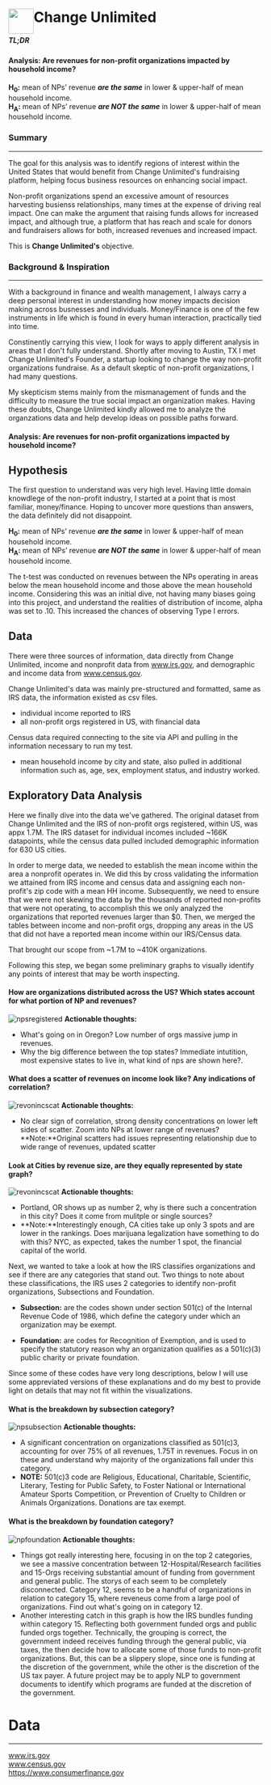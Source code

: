 <h1> <img src="/images/change_unlimited_icon.png"
  width="50"
  height="50"
  style="float:left;"> Change Unlimited </h1>

<div class="boxBorder">

##### TL;DR
#### Analysis: Are revenues for non-profit organizations impacted by household income?
**H<sub>0</sub>:** mean of NPs’ revenue ***are the same*** in lower & upper-half of mean household income. <br>
**H<sub>A</sub>:** mean of NPs’ revenue ***are NOT the same*** in lower & upper-half of mean household income.
</div>

### Summary
---
The goal for this analysis was to identify regions of interest within the United States that would benefit from Change Unlimited's fundraising platform, helping focus business resources on enhancing social impact. 

Non-profit organizations spend an excessive amount of resources harvesting busienss relationships, many times at the expense  of driving real impact. One can make the argument that raising funds allows for increased impact, and although true, a platform that has reach and scale for donors and fundraisers  allows for both, increased revenues and increased impact. 

This is **Change Unlimited's** objective. 

### Background & Inspiration
---

With a background in finance and wealth management, I always carry a deep personal interest in understanding how money impacts decision making across busnesses and individuals. Money/Finance is one of the few instruments in life which is found in every human interaction, practically tied into time. 

Constinently carrying this view, I look for ways to apply different analysis in areas that I don't fully understand. Shortly after moving to Austin, TX I met Change Unlimited's Founder, a startup looking to change the way non-profit organizations fundraise. As a default skeptic of non-profit organizations, I had many questions. 

My skepticism stems mainly from the mismanagement of funds and the difficulty to measure the true social impact an organization makes. Having these doubts, Change Unlimited kindly allowed me to analyze the organzations data and help develop ideas on possible paths forward.

#### Analysis: Are revenues for non-profit organizations impacted by household income?

## Hypothesis
The first question to understand was very high level. Having little domain knowdlege of the non-profit industry, I started at a point that is most familiar, money/finance. Hoping to uncover more questions than answers, the data definitely did not disappoint. 

**H<sub>0</sub>:** mean of NPs’ revenue ***are the same*** in lower & upper-half of mean household income. <br>
**H<sub>A</sub>:** mean of NPs’ revenue ***are NOT the same*** in lower & upper-half of mean household income.

The t-test was conducted on revenues between the NPs operating in areas below the mean household income and those above the mean household income. Considering this was an initial dive, not having many biases going into this project, and understand the realities of distribution of income, alpha was set to .10. This increased the chances of observing Type I errors.

## Data

There were three sources of information, data directly from Change Unlimited, income and nonprofit data from www.irs.gov, and demographic and income data from www.census.gov. 

Change Unlimited's data was mainly pre-structured and formatted, same as IRS data, the information existed as csv files. 
* individual income reported to IRS 
* all non-profit orgs registered in US, with financial data

Census data required connecting to the site via API and pulling in the information necessary to run my test. 
* mean household income by city and state, also pulled in additional information such as, age, sex, employment status, and industry worked.

## Exploratory Data Analysis

Here we finally dive into the data we've gathered. The original dataset from Change Unlimited and the IRS of non-profit orgs registered, within US, was appx 1.7M. The IRS dataset for individual incomes included ~166K datapoints, while the census data pulled included demographic information for 630 US cities.

In order to merge data, we needed to establish the mean income within the area a nonprofit operates in. We did this by cross validating the information we attained from IRS income and census data and assigning each non-profit's zip code with a mean HH income. Subsequently, we need to ensure that we were not skewing the data by the thousands of reported non-profits that were not operating, to accomplish this we only analyzed the organizations that reported revenues larger than $0. Then, we merged the tables between income and non-profit orgs, dropping any areas in the US that did not have a reported mean income within our IRS/Census data. 

That brought our scope from ~1.7M to ~410K organizations. 

Following this step, we began some preliminary graphs to visually identify any points of interest that may be worth inspecting. 

#### How are organizations distributed across the US? Which states account for what portion of NP and revenues?
![npsregistered](/images/num_nps2.png)
**Actionable thoughts:** 
* What's going on in Oregon? Low number of orgs massive jump in revenues.  
* Why the big difference between the top states? Immediate intutition, most expensive states to live in, what kind of nps are shown here?.

#### What does a scatter of revenues on income look like? Any indications of correlation?
![revonincscat](images/rev_on_inc_scatter2.png)
**Actionable thoughts:** 
* No clear sign of correlation, strong density concentrations on lower left sides of scatter. Zoom into NPs at lower range of revenues?
**Note:**Original scatters had issues representing relationship due to wide range of revenues, updated scatter 

#### Look at Cities by revenue size, are they equally represented by state graph?
![revonincscat](images/num_nps_cityrevsort.png)
**Actionable thoughts:** 
* Portland, OR shows up as number 2, why is there such a concentration in this city? Does it come from mulitple or single sources?
* **Note:**Interestingly enough, CA cities take up only 3 spots and are lower in the rankings. Does marijuana legalization have something to do with this? NYC, as expected, takes the number 1 spot, the financial capital of the world. 

Next, we wanted to take a look at how the IRS classifies organizations and see if there are any categories that stand out. Two things to note about these classifications, the IRS uses 2 categories to identify non-profit organizations, Subsections and Foundation. 

* **Subsection:** are the codes shown under section 501(c) of the Internal Revenue Code of 1986, which define the category under which an organization may be exempt.

* **Foundation:** are codes for Recognition of Exemption, and is used to specify the statutory reason why an organization qualifies as a 501(c)(3) public charity or private foundation.

Since some of these codes have very long descriptions, below I will use some appreviated versions of these explanations and do my best to provide light on details that may not fit within the visualizations. 

#### What is the breakdown by subsection category?
![npsubsection](images/npsubsection.png)
**Actionable thoughts:** 
* A significant concentration on organizations classified as 501(c)3, accounting for over 75% of all revenues, 1.75T in revenues. Focus in on these and understand why majority of the organizations fall under this category. 
* **NOTE:** 501(c)3 code are Religious, Educational, Charitable, Scientific, Literary, Testing for Public Safety, to Foster National or International Amateur Sports Competition, or Prevention of Cruelty to Children or Animals Organizations. Donations are tax exempt. 

#### What is the breakdown by foundation category?
![npfoundation](images/npfoundation.png)
**Actionable thoughts:** 
* Things got really interesting here, focusing in on the top 2 categories, we see a massive concentration between 12-Hospital/Research facilities and 15-Orgs receiving substantial amount of funding from government and general public. The storys of each seem to be completely disconnected. Category 12, seems to be a handful of organizations in relation to category 15, where reveneus come from a large pool of organizations. Find out what's going on in category 12. 
* Another interesting catch in this graph is how the IRS bundles funding within category 15. Reflecting both government funded orgs and public funded orgs together. Technically, the grouping is correct, the government indeed receives funding through the general public, via taxes, the then decide how to allocate some of those funds to non-profit organizations. But, this can be a slippery slope, since one is funding at the discretion of the government, while the other is the discretion of the US tax payer. A future project may be to apply NLP to government documents to identify which programs are funded at the discretion of the government.




# Data
----------
www.irs.gov <br>
www.census.gov <br>
https://www.consumerfinance.gov <br>
